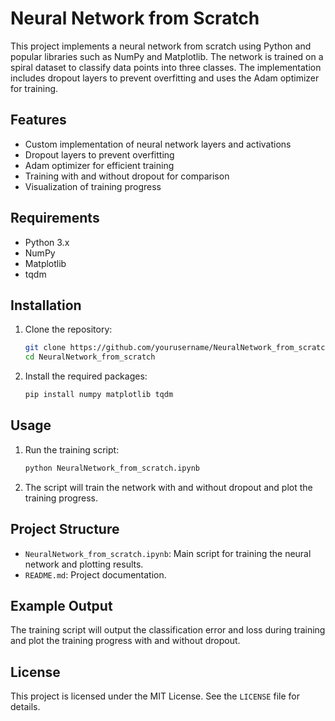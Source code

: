 # Neural Network from Scratch

This project implements a neural network from scratch using Python and popular libraries such as NumPy and Matplotlib. The network is trained on a spiral dataset to classify data points into three classes. The implementation includes dropout layers to prevent overfitting and uses the Adam optimizer for training.

## Features

- Custom implementation of neural network layers and activations
- Dropout layers to prevent overfitting
- Adam optimizer for efficient training
- Training with and without dropout for comparison
- Visualization of training progress

## Requirements

- Python 3.x
- NumPy
- Matplotlib
- tqdm

## Installation

1. Clone the repository:
    ```sh
    git clone https://github.com/yourusername/NeuralNetwork_from_scratch.git
    cd NeuralNetwork_from_scratch
    ```

2. Install the required packages:
    ```sh
    pip install numpy matplotlib tqdm
    ```

## Usage

1. Run the training script:
    ```sh
    python NeuralNetwork_from_scratch.ipynb
    ```

2. The script will train the network with and without dropout and plot the training progress.

## Project Structure

- `NeuralNetwork_from_scratch.ipynb`: Main script for training the neural network and plotting results.
- `README.md`: Project documentation.

## Example Output

The training script will output the classification error and loss during training and plot the training progress with and without dropout.

## License

This project is licensed under the MIT License. See the `LICENSE` file for details.